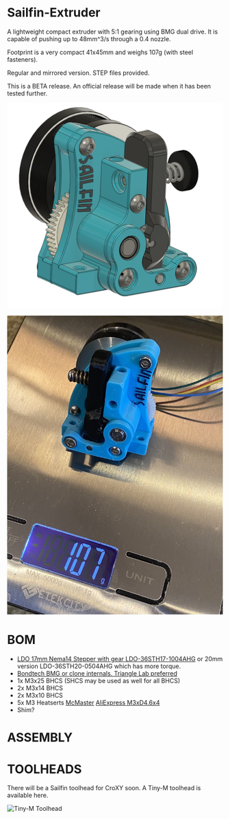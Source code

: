 # Sailfin-Extruder
A lightweight compact extruder with 5:1 gearing using BMG dual drive.   It is capable of pushing up to 48mm^3/s through a 0.4 nozzle.

Footprint is a very compact 41x45mm and weighs 107g (with steel fasteners).

Regular and mirrored version.   STEP files provided.

This is a BETA release.  An official release will be made when it has been tested further.

![Sailfin](https://github.com/CroXY3D/Sailfin-Extruder/blob/main/images/sailfin_large.png)

![Sailfin Scale](https://github.com/CroXY3D/Sailfin-Extruder/blob/main/images/sailfin_scale.jpg)


# BOM
* [LDO 17mm Nema14 Stepper with gear LDO-36STH17-1004AHG](https://www.printedsolid.com/products/ldo-nema-14-motor-ldo-36sth17-1004ahg?variant=32690500370517) or 20mm version LDO-36STH20-0504AHG which has more torque.
* [Bondtech BMG or clone internals.  Triangle Lab preferred](https://www.aliexpress.com/item/4000021186440.html)
* 1x M3x25 BHCS (SHCS may be used as well for all BHCS)
* 2x M3x14 BHCS
* 2x M3x10 BHCS
* 5x M3 Heatserts [McMaster](https://www.mcmaster.com/94459A130/) [AliExpress M3xD4.6x4](https://www.aliexpress.com/item/4000232858343.html)
* Shim?

# ASSEMBLY

# TOOLHEADS
There will be a Sailfin toolhead for CroXY soon.   A Tiny-M toolhead is available here.

![Tiny-M Toolhead](https://github.com/CroXY3D/Sailfin-Extruder/blob/main/images/tiny_m_toolhead.jpg)

